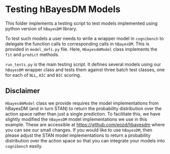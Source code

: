 # Testing hBayesDM Models
This folder implements a testing script to test models implemented using python version of `hBayesDM` library.

To test such models a user needs to write a wrapper model in `cognibench` to delegate the function calls to corresponding
calls in `hBayesDM`. This is provided in `model_defs.py` file. Here, `HbayesdmModel` class implements the `fit` and
`predict` methods.

`run_tests.py` is the main testing script. It defines several models using our `hBayesDM` wrapper class and tests them
against three batch test classes, one for each of `NLL`, `AIC` and `BIC` scoring.

## Disclaimer
`HbayesdmModel` class we provide requires the model implementations from hBayesDM (and in turn STAN) to return the
probability distribution over the action space rather than just a single prediction. To facilitate this, we have
slightly modified the `hBayesDM` model implementations we use in this example. These are accessible at https://github.com/eozd/hbayesdm
where you can see our small changes. If you would like to use `hBayesDM`, then please adjust the STAN model implementations
to return a probability distribution over the action space so that you can integrate your models into `cognibench` easily.
